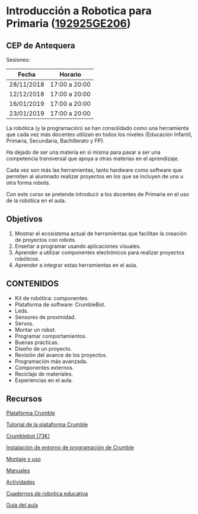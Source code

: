 # Introducción a Robotica para Primaria ([192925GE206](https://www.juntadeandalucia.es/educacion/seneca/seneca/jsp/gestionactividades/DetActForPub.jsp?X_EDIACTFOR=183756))


## CEP de Antequera


Sesiones: 

|Fecha|Horario|
|---|---|
|28/11/2018|17:00 a 20:00|
|12/12/2018|17:00 a 20:00|
|16/01/2019|17:00 a 20:00|
|23/01/2019|17:00 a 20:00|

La robótica (y la programación) se han consolidado como una herramienta que cada vez más docentes utilizan en todos los niveles (Educación Infantil, Primaria, Secundaria, Bachillerato y FP). 

Ha dejado de ser una materia en sí misma para pasar a ser una competencia transversal que apoya a otras materias en el aprendizaje. 

Cada vez son más las herramientas, tanto hardware como software que permiten al alumnado realizar proyectos en los que se incluyen de una u otra forma robots. 

Con este curso se pretende introducir a los docentes de Primaria en el uso de la robótica en el aula. 

## Objetivos

1. Mostrar el ecosistema actual de herramientas que facilitan la creación de proyectos con robots. 
2. Enseñar a programar usando aplicaciones visuales. 
3. Aprender a utilizar componentes electrónicos para realizar proyectos robóticos. 
4. Aprender a integrar estas herramientas en el aula.


## CONTENIDOS
* Kit de robótica: componentes.
* Plataforma de software: CrumbleBot.
* Leds.
* Sensores de proximidad.
* Servos.
* Montar un robot.
* Programar comportamientos.
* Buenas prácticas.
* Diseño de un proyecto.
* Revisión del avance de los proyectos.
* Programación más avanzada.
* Componentes externos.
* Reciclaje de materiales.
* Experiencias en el aula.

## Recursos
[Plataforma Crumble](http://complubot.com/inicio/proyectos/swr/)

[Tutorial de la plataforma  Crumble](http://complubot.com/inicio/proyectos/swr/crumble/)

[Crumblebot (73€)](https://complubot.com/shop/kits/993-kit-crumblebot-pilas-alcalinas-y-caja-individual-2016000000146.html)

[Instalación de entorno de programación de Crumble](http://complubot.com/inicio/proyectos/swr/crumble/software-crumble/)

[Montaje y uso](http://complubot.com/inicio/proyectos/swr/swr-robots/swr-robotscrumblebot-guia-de-montaje-y-uso/)

[Manuales](http://complubot.com/inicio/proyectos/swr/manuales/)

[Actividades](http://complubot.com/inicio/proyectos/swr/actividades/)

[Cuadernos de robotica educativa](http://complubot.com/inicio/proyectos/cdare/)

[Guía del aula](http://complubot.com/inicio/recursos/recursos-educacion/actividades-lomce/)

